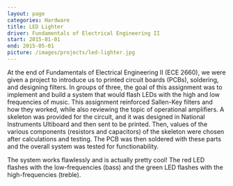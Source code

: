 ```yaml
---
layout: page
categories: Hardware
title: LED Lighter
driver: Fundamentals of Electrical Engineering II
start: 2015-01-01
end: 2015-05-01
picture: /images/projects/led-lighter.jpg
---
```


At the end of Fundamentals of Electrical Engineering II (ECE 2660), we were given a project to introduce us to printed circuit boards (PCBs), soldering, and designing filters. In groups of three, the goal of this assignment was to implement and build a system that would flash LEDs with the high and low frequencies of music. This assignment reinforced Sallen-Key filters and how they worked, while also reviewing the topic of operational amplifiers. A skeleton was provided for the circuit, and it was designed in National Instruments Ultiboard and then sent to be printed. Then, values of the various components (resistors and capacitors) of the skeleton were chosen after calculations and testing. The PCB was then soldered with these parts and the overall system was tested for functionability.

The system works flawlessly and is actually pretty cool! The red LED flashes with the low-frequencies (bass) and the green LED flashes with the high-frequencies (treble).
